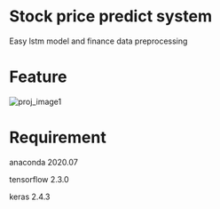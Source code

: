 # Stock price predict system
Easy lstm model and finance data preprocessing

# Feature

![proj_image1](https://user-images.githubusercontent.com/71445023/93541461-7a8f3080-f991-11ea-95da-0b4359411343.jpg)

# Requirement

anaconda    2020.07

tensorflow  2.3.0

keras       2.4.3

